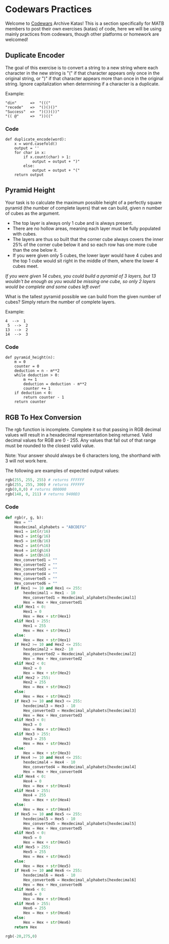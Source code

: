 # Codewars Practices

Welcome to [Codewars](https://www.codewars.com/) Archive Katas! This is a section specifically for MATB members to post their own exercises (katas) of code, here we will be using mainly practices from codewars, though other platforms or homework are welcomed!

## Duplicate Encoder

The goal of this exercise is to convert a string to a new string where each character in the new string is "(" if that character appears only once in the original string, or ")" if that character appears more than once in the original string. Ignore capitalization when determining if a character is a duplicate.

Example:

```
"din"      =>  "((("
"recede"   =>  "()()()"
"Success"  =>  ")())())"
"(( @"     =>  "))(("
```

### Code

```
def duplicate_encode(word):
    x = word.casefold()
    output = ''
    for char in x:
        if x.count(char) > 1:
            output = output + ")"
        else:
            output = output + "("
    return output
```
## Pyramid Height 

Your task is to calculate the maximum possible height of a perfectly square pyramid (the number of complete layers) that we can build, given n number of cubes as the argument.

- The top layer is always only 1 cube and is always present.
- There are no hollow areas, meaning each layer must be fully populated with cubes.
- The layers are thus so built that the corner cube always covers the inner 25% of the corner cube below it and so each row has one more cube than the one below it.
- If you were given only 5 cubes, the lower layer would have 4 cubes and the top 1 cube would sit right in the middle of them, where the lower 4 cubes meet.

*If you were given 14 cubes, you could build a pyramid of 3 layers, but 13 wouldn't be enough as you would be missing one cube, so only 2 layers would be complete and some cubes left over!*

What is the tallest pyramid possible we can build from the given number of cubes? Simply return the number of complete layers.

Example:

```
4  -->  1
 5  -->  2
13  -->  2
14  -->  3
```

### Code

```
def pyramid_height(n):
    m = 0
    counter = 0
    deduction = n - m**2
    while deduction > 0:
        m += 1
        deduction = deduction - m**2
        counter += 1
    if deduction < 0:
        return counter - 1
    return counter
```

## RGB To Hex Conversion

The rgb function is incomplete. Complete it so that passing in RGB decimal values will result in a hexadecimal representation being returned. Valid decimal values for RGB are 0 - 255. Any values that fall out of that range must be rounded to the closest valid value.

Note: Your answer should always be 6 characters long, the shorthand with 3 will not work here.

The following are examples of expected output values:

```python
rgb(255, 255, 255) # returns FFFFFF
rgb(255, 255, 300) # returns FFFFFF
rgb(0,0,0) # returns 000000
rgb(148, 0, 211) # returns 9400D3
```

### Code

```python
def rgb(r, g, b):
    Hex = ""
    Hexdecimal_alphabets = "ABCDEFG"
    Hex1 = int(r/16)
    Hex3 = int(g/16)
    Hex5 = int(b/16)
    Hex2 = int(r%16)
    Hex4 = int(g%16)
    Hex6 = int(b%16)
    Hex_converted1 = ""
    Hex_converted2 = ""
    Hex_converted3 = ""
    Hex_converted4 = ""
    Hex_converted5 = ""
    Hex_converted6 = ""
    if Hex1 >= 10 and Hex1 <= 255:
        hexdecimal1 = Hex1 - 10
        Hex_converted1 = Hexdecimal_alphabets[hexdecimal1]
        Hex = Hex + Hex_converted1
    elif Hex1 < 0:
        Hex1 = 0
        Hex = Hex + str(Hex1)
    elif Hex1 > 255:
        Hex1 = 255
        Hex = Hex + str(Hex1)
    else:
        Hex = Hex + str(Hex1)
    if Hex2 >= 10 and Hex2 <= 255:
        hexdecimal2 = Hex2- 10
        Hex_converted2 = Hexdecimal_alphabets[hexdecimal2]
        Hex = Hex + Hex_converted2
    elif Hex2 < 0:
        Hex2 = 0
        Hex = Hex + str(Hex2)
    elif Hex2 > 255:
        Hex2 = 255
        Hex = Hex + str(Hex2)
    else:
        Hex = Hex + str(Hex2)
    if Hex3 >= 10 and Hex3 <= 255:
        hexdecimal3 = Hex3 - 10
        Hex_converted3 = Hexdecimal_alphabets[hexdecimal3]
        Hex = Hex + Hex_converted3
    elif Hex3 < 0:
        Hex3 = 0
        Hex = Hex + str(Hex3)
    elif Hex3 > 255:
        Hex3 = 255
        Hex = Hex + str(Hex3)
    else:
        Hex = Hex + str(Hex3)
    if Hex4 >= 10 and Hex4 <= 255:
        hexdecimal4 = Hex4 - 10
        Hex_converted4 = Hexdecimal_alphabets[hexdecimal4]
        Hex = Hex + Hex_converted4
    elif Hex4 < 0:
        Hex4 = 0
        Hex = Hex + str(Hex4)
    elif Hex4 > 255:
        Hex4 = 255
        Hex = Hex + str(Hex4)
    else:
        Hex = Hex + str(Hex4)
    if Hex5 >= 10 and Hex5 <= 255:
        hexdecimal5 = Hex5 - 10
        Hex_converted5 = Hexdecimal_alphabets[hexdecimal5]
        Hex = Hex + Hex_converted5
    elif Hex5 < 0:
        Hex5 = 0
        Hex = Hex + str(Hex5)
    elif Hex5 > 255:
        Hex5 = 255
        Hex = Hex + str(Hex5)
    else:
        Hex = Hex + str(Hex5)
    if Hex6 >= 10 and Hex6 <= 255:
        hexdecimal6 = Hex6 - 10
        Hex_converted6 = Hexdecimal_alphabets[hexdecimal6]
        Hex = Hex + Hex_converted6
    elif Hex6 < 0:
        Hex6 = 0
        Hex = Hex + str(Hex6)
    elif Hex6 > 255:
        Hex6 = 255
        Hex = Hex + str(Hex6)
    else:
        Hex = Hex + str(Hex6)
    return Hex

rgb(-20,275,0)
```